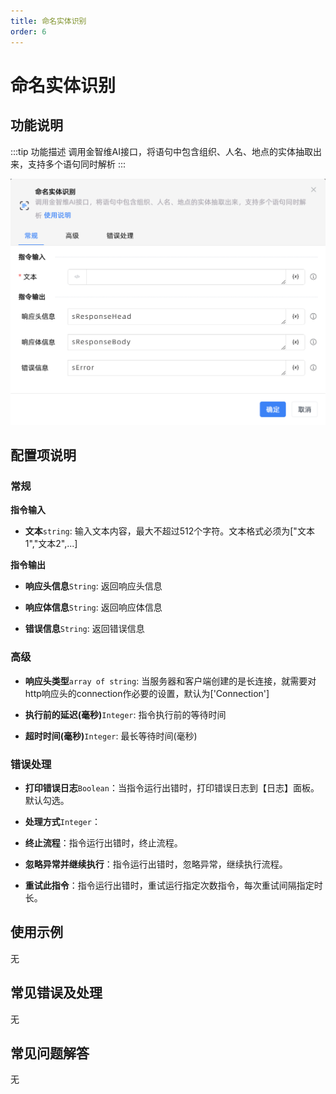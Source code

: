 ```yaml
---
title: 命名实体识别
order: 6
---
```


# 命名实体识别

## 功能说明

:::tip 功能描述
调用金智维AI接口，将语句中包含组织、人名、地点的实体抽取出来，支持多个语句同时解析
:::

![命名实体识别](../../../assets/命名实体识别_command.png)

## 配置项说明

### 常规

**指令输入**

- **文本**`string`: 输入文本内容，最大不超过512个字符。文本格式必须为["文本1","文本2",...]


**指令输出**

- **响应头信息**`String`: 返回响应头信息

- **响应体信息**`String`: 返回响应体信息

- **错误信息**`String`: 返回错误信息

### 高级

- **响应头类型**`array of string`: 当服务器和客户端创建的是长连接，就需要对http响应头的connection作必要的设置，默认为['Connection']

- **执行前的延迟(毫秒)**`Integer`: 指令执行前的等待时间

- **超时时间(毫秒)**`Integer`: 最长等待时间(毫秒)

### 错误处理

- **打印错误日志**`Boolean`：当指令运行出错时，打印错误日志到【日志】面板。默认勾选。

- **处理方式**`Integer`：

 - **终止流程**：指令运行出错时，终止流程。

 - **忽略异常并继续执行**：指令运行出错时，忽略异常，继续执行流程。

 - **重试此指令**：指令运行出错时，重试运行指定次数指令，每次重试间隔指定时长。

## 使用示例
无

## 常见错误及处理

无

## 常见问题解答

无

